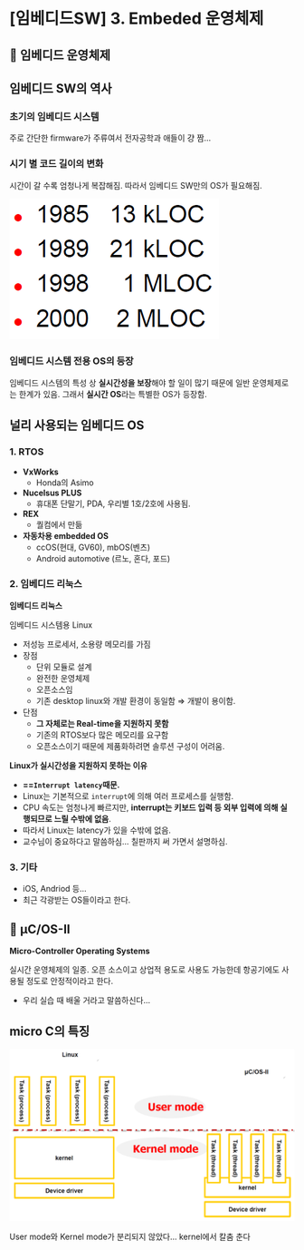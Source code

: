 # [임베디드SW] 3. Embeded 운영체제

<aside>

# 💖 임베디드 운영체제

</aside>

## 임베디드 SW의 역사

### 초기의 임베디드 시스템

주로 간단한 firmware가 주류여서 전자공학과 애들이 걍 짬…

### 시기 별 코드 길이의 변화

시간이 갈 수록 엄청나게 복잡해짐. 따라서 임베디드 SW만의 OS가 필요해짐.

![image.png](image%207.png)

### 임베디드 시스템 전용 OS의 등장

임베디드 시스템의 특성 상 **실시간성을 보장**해야 할 일이 많기 때문에 일반 운영체제로는 한계가 있음. 그래서 **실시간 OS**라는 특별한 OS가 등장함.

## 널리 사용되는 임베디드 OS

### 1. RTOS

- **VxWorks**
    - Honda의 Asimo
- **Nucelsus PLUS**
    - 휴대폰 단말기, PDA, 우리별 1호/2호에 사용됨.
- **REX**
    - 퀄컴에서 만듦
- **자동차용 embedded OS**
    - ccOS(현대, GV60), mbOS(벤츠)
    - Android automotive (르노, 혼다, 포드)

### 2. 임베디드 리눅스

<aside>

**임베디드 리눅스**

임베디드 시스템용 Linux

</aside>

- 저성능 프로세서, 소용량 메모리를 가짐
- 장점
    - 단위 모듈로 설계
    - 완전한 운영체제
    - 오픈소스임
    - 기존 desktop linux와 개발 환경이 동일함 ⇒ 개발이 용이함.
- 단점
    - **그 자체로는 Real-time을 지원하지 못함**
    - 기존의 RTOS보다 많은 메모리를 요구함
    - 오픈소스이기 때문에 제품화하려면 솔루션 구성이 어려움.

<aside>

**Linux가 실시간성을 지원하지 못하는 이유**

- **==`Interrupt latency`때문.**
- Linux는 기본적으로 `interrupt`에 의해 여러 프로세스를 실행함.
- CPU 속도는 엄청나게 빠르지만, **interrupt는 키보드 입력 등 외부 입력에 의해 실행되므로 느릴 수밖에 없음**.
- 따라서 Linux는 latency가 있을 수밖에 없음.
- 교수님이 중요하다고 말씀하심… 칠판까지 써 가면서 설명하심.
</aside>

### 3. 기타

- iOS, Andriod 등…
- 최근 각광받는 OS들이라고 한다.

<aside>

# 💖 μC/OS-II

</aside>

<aside>

**Micro-Controller Operating Systems**

실시간 운영체제의 일종. 오픈 소스이고 상업적 용도로 사용도 가능한데 항공기에도 사용될 정도로 안정적이라고 한다.

</aside>

- 우리 실습 때 배울 거라고 말씀하신다…

## micro C의 특징

![image.png](image%208.png)

User mode와 Kernel mode가 분리되지 않았다… kernel에서 칼춤 춘다
